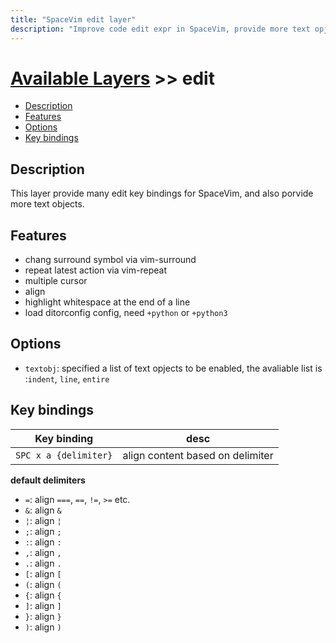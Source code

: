 ```yaml
---
title: "SpaceVim edit layer"
description: "Improve code edit expr in SpaceVim, provide more text opjects."
---
```


# [Available Layers](../) >> edit

<!-- vim-markdown-toc GFM -->

- [Description](#description)
- [Features](#features)
- [Options](#options)
- [Key bindings](#key-bindings)

<!-- vim-markdown-toc -->

## Description

This layer provide many edit key bindings for SpaceVim, and also porvide more text objects. 

## Features

- chang surround symbol via vim-surround
- repeat latest action via vim-repeat
- multiple cursor
- align
- highlight whitespace at the end of a line
- load ditorconfig config, need `+python` or `+python3`

## Options

- `textobj`: specified a list of text opjects to be enabled, the avaliable list is :`indent`, `line`, `entire`

## Key bindings

Key binding           | desc
---                  | ---
`SPC x a {delimiter}` | align content based on delimiter

**default delimiters**

- `=`: align `===`, `==`, `!=`, `>=` etc.
- `&`: align `&`
- `¦`: align `¦`
- `;`: align `;`
- `:`: align `:`
- `,`: align `,`
- `.`: align `.`
- `[`: align `[`
- `(`: align `(`
- `{`: align `{`
- `]`: align `]`
- `}`: align `}`
- `)`: align `)`

